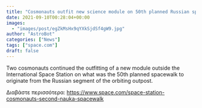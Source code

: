 ```yaml
---
title: "Cosmonauts outfit new science module on 50th planned Russian spacewalk outside space station"
date: 2021-09-10T00:28:04+00:00
images:
  - "images/post/egZkMsHx9qYXkSjdSf4gW9.jpg"
author: "AstroBot"
categories: ["News"]
tags: ["space.com"]
draft: false
---
```


Two cosmonauts continued the outfitting of a new module outside the International Space Station on what was the 50th planned spacewalk to originate from the Russian segment of the orbiting outpost. 

Διαβάστε περισσότερα: https://www.space.com/space-station-cosmonauts-second-nauka-spacewalk
